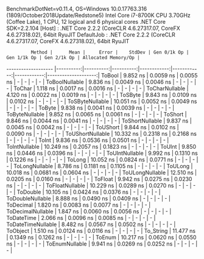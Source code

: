 
BenchmarkDotNet=v0.11.4, OS=Windows 10.0.17763.316 (1809/October2018Update/Redstone5)
Intel Core i7-8700K CPU 3.70GHz (Coffee Lake), 1 CPU, 12 logical and 6 physical cores
.NET Core SDK=2.2.104
  [Host]     : .NET Core 2.2.2 (CoreCLR 4.6.27317.07, CoreFX 4.6.27318.02), 64bit RyuJIT
  DefaultJob : .NET Core 2.2.2 (CoreCLR 4.6.27317.07, CoreFX 4.6.27318.02), 64bit RyuJIT


             Method |      Mean |     Error |    StdDev | Gen 0/1k Op | Gen 1/1k Op | Gen 2/1k Op | Allocated Memory/Op |
------------------- |----------:|----------:|----------:|------------:|------------:|------------:|--------------------:|
             ToBool |  9.852 ns | 0.0059 ns | 0.0055 ns |           - |           - |           - |                   - |
     ToBoolNullable |  9.836 ns | 0.0049 ns | 0.0046 ns |           - |           - |           - |                   - |
             ToChar |  1.118 ns | 0.0017 ns | 0.0016 ns |           - |           - |           - |                   - |
     ToCharNullable |  4.120 ns | 0.0022 ns | 0.0019 ns |           - |           - |           - |                   - |
            ToSByte |  9.843 ns | 0.0109 ns | 0.0102 ns |           - |           - |           - |                   - |
    ToSByteNullable | 10.051 ns | 0.0052 ns | 0.0049 ns |           - |           - |           - |                   - |
             ToByte |  9.838 ns | 0.0041 ns | 0.0039 ns |           - |           - |           - |                   - |
     ToByteNullable |  9.852 ns | 0.0065 ns | 0.0061 ns |           - |           - |           - |                   - |
            ToShort |  9.846 ns | 0.0044 ns | 0.0041 ns |           - |           - |           - |                   - |
    ToShortNullable |  9.837 ns | 0.0045 ns | 0.0042 ns |           - |           - |           - |                   - |
           ToUShort |  9.844 ns | 0.0102 ns | 0.0090 ns |           - |           - |           - |                   - |
   ToUShortNullable | 10.332 ns | 0.2318 ns | 0.2168 ns |           - |           - |           - |                   - |
              ToInt |  9.836 ns | 0.0536 ns | 0.0501 ns |           - |           - |           - |                   - |
      ToIntNullable | 10.249 ns | 0.2057 ns | 0.1823 ns |           - |           - |           - |                   - |
             ToUInt |  9.850 ns | 0.0446 ns | 0.0396 ns |           - |           - |           - |                   - |
     ToUIntNullable |  9.992 ns | 0.1310 ns | 0.1226 ns |           - |           - |           - |                   - |
             ToLong | 10.052 ns | 0.0824 ns | 0.0771 ns |           - |           - |           - |                   - |
     ToLongNullable |  8.786 ns | 0.1181 ns | 0.1105 ns |           - |           - |           - |                   - |
            ToULong | 10.018 ns | 0.0681 ns | 0.0604 ns |           - |           - |           - |                   - |
    ToULongNullable | 12.510 ns | 0.0205 ns | 0.0160 ns |           - |           - |           - |                   - |
            ToFloat |  9.942 ns | 0.0275 ns | 0.0230 ns |           - |           - |           - |                   - |
    ToFloatNullable | 10.229 ns | 0.0289 ns | 0.0270 ns |           - |           - |           - |                   - |
           ToDouble | 10.105 ns | 0.0424 ns | 0.0376 ns |           - |           - |           - |                   - |
   ToDoubleNullable |  8.888 ns | 0.0490 ns | 0.0409 ns |           - |           - |           - |                   - |
          ToDecimal |  1.820 ns | 0.0083 ns | 0.0077 ns |           - |           - |           - |                   - |
  ToDecimalNullable |  1.847 ns | 0.0060 ns | 0.0056 ns |           - |           - |           - |                   - |
         ToDateTime |  2.066 ns | 0.0096 ns | 0.0085 ns |           - |           - |           - |                   - |
 ToDateTimeNullable |  8.482 ns | 0.0567 ns | 0.0502 ns |           - |           - |           - |                   - |
           ToObject |  1.510 ns | 0.0124 ns | 0.0116 ns |           - |           - |           - |                   - |
          To_String | 11.477 ns | 0.1349 ns | 0.1262 ns |           - |           - |           - |                   - |
             ToEnum | 10.217 ns | 0.0620 ns | 0.0550 ns |           - |           - |           - |                   - |
     ToEnumNullable |  9.941 ns | 0.0269 ns | 0.0252 ns |           - |           - |           - |                   - |
